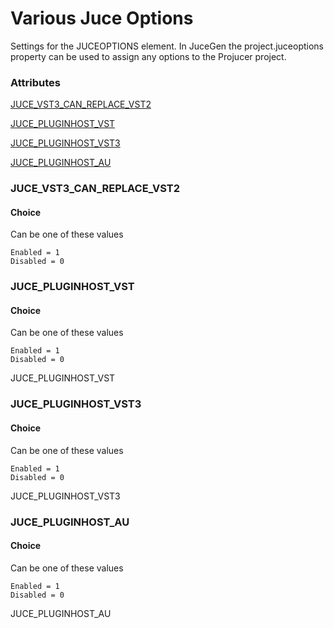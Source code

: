 # Various Juce Options #
Settings for the JUCEOPTIONS element. In JuceGen the
project.juceoptions property can be used to assign any options to the Projucer project.

### Attributes ###
[JUCE_VST3_CAN_REPLACE_VST2](#juce_vst3_can_replace_vst2)

[JUCE_PLUGINHOST_VST](#juce_pluginhost_vst)

[JUCE_PLUGINHOST_VST3](#juce_pluginhost_vst3)

[JUCE_PLUGINHOST_AU](#juce_pluginhost_au)


### JUCE_VST3_CAN_REPLACE_VST2
#### Choice ####
Can be one of these values
```
Enabled = 1
Disabled = 0
```

### JUCE_PLUGINHOST_VST
#### Choice ####
Can be one of these values
```
Enabled = 1
Disabled = 0
```
JUCE_PLUGINHOST_VST
### JUCE_PLUGINHOST_VST3
#### Choice ####
Can be one of these values
```
Enabled = 1
Disabled = 0
```
JUCE_PLUGINHOST_VST3
### JUCE_PLUGINHOST_AU
#### Choice ####
Can be one of these values
```
Enabled = 1
Disabled = 0
```
JUCE_PLUGINHOST_AU

